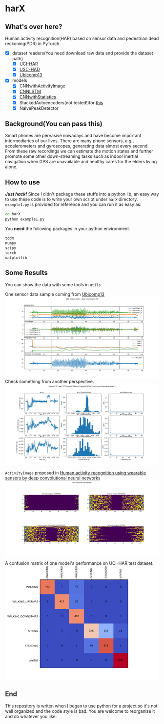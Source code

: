 # harX

## What's over here?
 Human activity recognition(HAR) based on sensor data and pedestrian dead reckoning(PDR) in PyTorch.

-[x] dataset readers(You need download raw data and provide the dataset path)
    -[x] [UCI-HAR](https://archive.ics.uci.edu/ml/datasets/human+activity+recognition+using+smartphones)
    -[x] [USC-HAD](http://sipi.usc.edu/had/)
    -[x] [Ubicomp13](https://www.repository.cam.ac.uk/handle/1810/266947)
-[x] models
    -[x] [CNNwithActivityImage](https://archive.ics.uci.edu/ml/datasets/human+activity+recognition+using+smartphones)
    -[x] [CNNLSTM](https://www.mdpi.com/1424-8220/16/1/115)
    -[x] [CNNwithStatistics](https://archive.ics.uci.edu/ml/datasets/human+activity+recognition+using+smartphones)        
    -[x] StackedAutoencoders(not tested!)for [this](https://ieeexplore.ieee.org/abstract/document/8488496)
    -[x] NaivePeakDetector

 ## Background(You can pass this)
 Smart phones are pervasive nowadays and have become important intermediaries of our lives.
 There are many phone sensors, *e.g.*, accelerometers and gyroscopes, generating data almost every second.
 From these raw recordings we can estimate the motion states and further promote some other down-streaming
 tasks such as indoor inertial navigation when GPS are unavailable and healthy cares for the elders living alone.
 
 ## How to use 
 ***Just hack!*** Since I didn't package these stuffs into a python lib, an easy way to use
 these code is to write your own script under `harX` directory. `example1.py` is provided for
 reference and you can run it as easy as:
 ```bash
 cd harX
python example1.py
 ```
You **need** the following packages in your python environment.
```
tqdm             
numpy            
scipy           
torch             
matplotlib
```


 ## Some Results
 You can show the data with some tools in `utils`. 
 
 One sensor data sample coming from [Ubicomp13](https://www.repository.cam.ac.uk/handle/1810/266947)
 ![raw sensor data](./imgs/ubicomp13_sensor_data.png)
 Check something from another perspective.
 ![](./imgs/ubicomp13_sensor_data_spectrum.png)
 
 `ActivityImage` proposed in [Human activity recognition using wearable sensors by deep convolutional neural networks](https://archive.ics.uci.edu/ml/datasets/human+activity+recognition+using+smartphones)
  ![](./imgs/4ActivityImages.png)
  
  A confusion matrix of one model's performance on UCI-HAR test dataset.
  ![](./imgs/ConfusionMatrix.png)
  
  ## End
This repository is writen when I began to use python for a project so it's not
well organized and the code style is bad. You are welcome to reorganize it
and do whatever you like. 